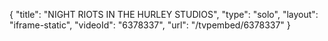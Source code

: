 {
    "title": "NIGHT RIOTS IN THE HURLEY STUDIOS",
    "type": "solo",
    "layout": "iframe-static",
    "videoId": "6378337",
    "url": "\/tvpembed\/6378337"
}